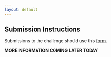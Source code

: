 ```yaml
---
layout: default
---
```


## Submission Instructions

Submissions to the challenge should use this [form](https://forms.gle/EECUaqJ2YReGbJte9).

**MORE INFORMATION COMING LATER TODAY**
